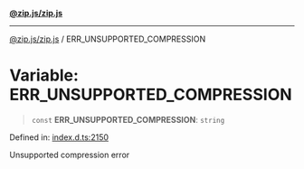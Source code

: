 [**@zip.js/zip.js**](../README.md)

***

[@zip.js/zip.js](../globals.md) / ERR\_UNSUPPORTED\_COMPRESSION

# Variable: ERR\_UNSUPPORTED\_COMPRESSION

> `const` **ERR\_UNSUPPORTED\_COMPRESSION**: `string`

Defined in: [index.d.ts:2150](https://github.com/gildas-lormeau/zip.js/blob/048592eb3ecd62abf9aa99b38374e6c15b43dfe8/index.d.ts#L2150)

Unsupported compression error
